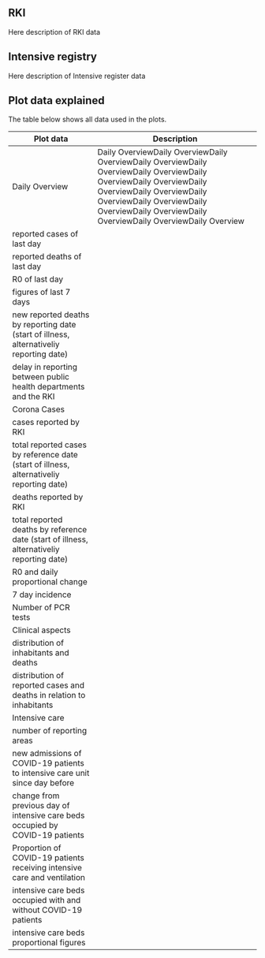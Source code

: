## RKI
Here description of RKI data 

## Intensive registry
Here description of Intensive register data


## Plot data explained

The table below shows all data used in the plots. 


| Plot data | Description |
| --- | --- |
|Daily Overview | Daily OverviewDaily OverviewDaily OverviewDaily OverviewDaily OverviewDaily OverviewDaily OverviewDaily OverviewDaily OverviewDaily OverviewDaily OverviewDaily OverviewDaily OverviewDaily OverviewDaily OverviewDaily OverviewDaily Overview | 
|reported cases of last day |  | 
|reported deaths of last day |  | 
|R0 of last day |  | 
|figures of last 7 days |  | 
|new reported deaths by reporting date (start of illness, alternativeliy reporting date) |  | 
|delay in reporting between public health departments and the RKI |  | 
|Corona Cases |  | 
|cases reported by RKI |  | 
|total reported cases by reference date (start of illness, alternativeliy reporting date) |  | 
|deaths reported by RKI |  | 
|total reported deaths by reference date (start of illness, alternativeliy reporting date) |  | 
|R0 and daily proportional change |  | 
|7 day incidence |  | 
|Number of PCR tests |  | 
|Clinical aspects |  | 
|distribution of inhabitants and deaths |  | 
|distribution of reported cases and deaths in relation to inhabitants |  | 
|Intensive care |  | 
|number of reporting areas |  | 
|new admissions of COVID-19 patients to intensive care unit since day before |  | 
|change from previous day of intensive care beds occupied by COVID-19 patients |  | 
|Proportion of COVID-19 patients receiving intensive care and ventilation |  | 
|intensive care beds occupied with and without COVID-19 patients |  | 
|intensive care beds proportional figures |  | 